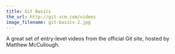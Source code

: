 ```yaml
---
title: Git Basics
the_url: http://git-scm.com/videos
image_filename: git-basics-2.jpg
---
```


A great set of entry-level videos from the official Git site, hosted by Matthew McCullough.
